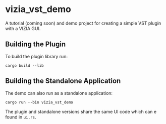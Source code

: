 # vizia_vst_demo
A tutorial (coming soon) and demo project for creating a simple VST plugin with a VIZIA GUI.

## Building the Plugin
To build the plugin library run:
```
cargo build --lib
```

## Building the Standalone Application
The demo can also run as a standalone application:
```
cargo run --bin vizia_vst_demo
```

The plugin and standalone versions share the same UI code which can e found in `ui.rs`.